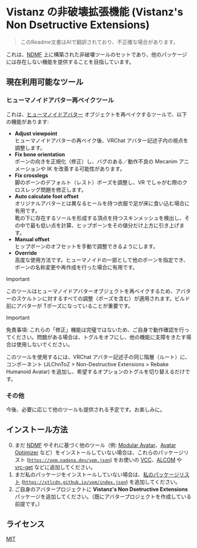 # Vistanz の非破壊拡張機能 (Vistanz's Non Dsetructive Extensions)

> このReadme文書はAIで翻訳されており、不正確な場合があります。

これは、[NDMF](https://ndmf.nadena.dev/) 上に構築された非破壊ツールのセットであり、他のパッケージには存在しない機能を提供することを目指しています。

## 現在利用可能なツール

### ヒューマノイドアバター再ベイクツール

これは、[ヒューマノイドアバター](https://docs.unity3d.com/2022.3/Documentation/Manual/AvatarCreationandSetup.html) オブジェクトを再ベイクするツールで、以下の機能があります:

- **Adjust viewpoint**  
  ヒューマノイドアバターの再ベイク後、VRChat アバター記述子内の視点を調整します。
- **Fix bone orientation**  
  ボーンの向きを正規化（修正）し、バグのある／動作不良の Mecanim アニメーションや IK を改善する可能性があります。
- **Fix crosslegs**  
  脚のボーンのデフォルト（レスト）ポーズを調整し、VR でしゃがむ際のクロスレッグ問題を修正します。
- **Auto calculate foot offset**  
  オリジナルアバターとは異なるヒールを持つ衣服で足が床に食い込む場合に有用です。  
  靴の下に存在するソールを形成する頂点を持つスキンメッシュを検出し、その中で最も低い点を計算、ヒップボーンをその値分だけ上方に引き上げます。
- **Manual offset**  
  ヒップボーンのオフセットを手動で調整できるようにします。
- **Override**  
  高度な使用方法です。ヒューマノイドの一部として他のボーンを指定でき、ボーンの名称変更や再作成を行った場合に有用です。

> [!IMPORTANT]  
> このツールはヒューマノイドアバターオブジェクトを再ベイクするため、アバターのスケルトンに対するすべての調整（ポーズを含む）が適用されます。ビルド前にアバターが Tポーズになっていることが重要です。

> [!IMPORTANT]  
> 免責事項: これらの「修正」機能は完璧ではないため、ご自身で動作確認を行ってください。問題がある場合は、トグルをオフにし、他の機能に支障をきたす場合は使用しないでください。

このツールを使用するには、VRChat アバター記述子の同じ階層（ルート）に、コンポーネント (JLChnToZ > Non-Destructive Extensions > Rebake Humanoid Avatar) を追加し、希望するオプションのトグルを切り替えるだけです。

### その他

今後、必要に応じて他のツールも提供される予定です。お楽しみに。

## インストール方法

0. まだ [NDMF](https://ndmf.nadena.dev/) やそれに基づく他のツール（例: [Modular Avatar](https://modular-avatar.nadena.dev/)、[Avatar Optimizer](https://vpm.anatawa12.com/avatar-optimizer/) など）をインストールしていない場合は、これらのパッケージリスト ([`https://vpm.nadena.dev/vpm.json`](vcc://vpm/addRepo?url=https://vpm.nadena.dev/vpm.json)) をお使いの [VCC](https://vcc.docs.vrchat.com/)、[ALCOM](https://vrc-get.anatawa12.com/alcom/) や [vrc-get](https://github.com/vrc-get/vrc-get) などに追加してください。  
1. まだ私のパッケージをインストールしていない場合は、[私のパッケージリスト](https://xtlcdn.github.io/vpm/) ([`https://xtlcdn.github.io/vpm/index.json`](vcc://vpm/addRepo?url=https://xtlcdn.github.io/vpm/index.json)) を追加してください。  
2. ご自身のアバタープロジェクトに **Vistanz's Non Dsetructive Extensions** パッケージを追加してください。（既にアバタープロジェクトを作成している前提です。）

## ライセンス

[MIT](LICENSE)